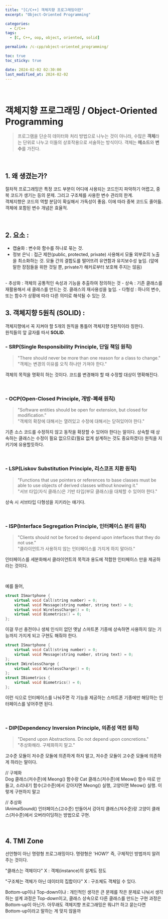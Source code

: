 ```yaml
---
title: "[C/C++] 객체지향 프로그래밍이란"
excerpt: "Object-Oriented Programming"

categories:
  - C/C++
tags:
  - [C, C++, oop, object, oriented, solid]

permalink: /c-cpp/object-oriented_programming/

toc: true
toc_sticky: true

date: 2024-02-02 02:30:00
last_modified_at: 2024-02-02
---
```

<br>


# 객체지향 프로그래밍 / Object-Oriented Programming

>프로그램을 단순히 데이터와 처리 방법으로 나누는 것이 아니라, 수많은 **객체**라는 단위로 나누고 이들의 상호작용으로 서술하는 방식이다. 객체는 **메소드**와 **변수**를 가진다. 

<br>

## 1. 왜 생겼는가?
절차적 프로그래밍은 특정 코드 부분이 어디에 사용되는 코드인지 파악하기 어렵고, 중복 코드가 생기는 등의 문제. 그리고 구조체를 사용한 변수 관리의 한계.<br>
객체지향은 코드의 역할 분담이 확실해서 가독성이 좋음. 이에 따라 중복 코드도 줄어듦. 객체에 포함된 변수 개념은 효율적.

<br>

## 2. 요소 :
- 캡슐화 : 변수와 함수를 하나로 묶는 것.
- 정보 은닉 : 접근 제한(public, protected, private) 사용해서 모듈 외부로의 노출을 최소화하는 것. 모듈 간의 결합도를 떨어뜨려 유연함과 유지보수성 높임. (앞에 말한 장점들을 위한 것일 뿐, private가 해커로부터 보호해 주지는 않음)
<br>
- 추상화 : 객체의 공통적인 속성과 기능을 추출하여 정의하는 것
- 상속 : 기존 클래스를 재활용해서 새 클래스를 만드는 것. 클래스의 재사용성을 높임.
- 다형성 : 하나의 변수, 또는 함수가 상황에 따라 다른 의미로 해석될 수 있는 것.

<br>

## 3. 객체지향 5원칙 (SOLID) :

객체지향에서 꼭 지켜야 할 5개의 원칙을 통틀어 객체지향 5원칙이라 칭한다. <br>
원칙들의 앞 글자를 따서 **SOLID**.

### - SRP(Single Responsibility Principle, 단일 책임 원칙)
>"There should never be more than one reason for a class to change."<br>
>"객체는 변경의 이유를 오직 하나만 가져야 한다."

객체의 목적을 명확히 하는 것이다. 코드를 변경해야 할 때 수정할 대상이 명확해진다.

<br>

### - OCP(Open-Closed Principle, 개방-폐쇄 원칙)
>"Software entities should be open for extension, but closed for modification."<br>
>"객체의 확장에 대해서는 열려있고 수정에 대해서는 닫혀있어야 한다."

기존 소스 코드를 수정하지 않고 동작을 확장할 수 있어야 한다는 말이다. 상속할 때 상속하는 클래스는 수정이 필요 없으므로(필요 없게 설계하는 것도 중요하겠다) 원칙을 지키기에 유용할듯하다. 

<br>

### - LSP(Liskov Substitution Principle, 리스코프 치환 원칙)
>"Functions that use pointers or references to base classes must be able to use objects of derived classes without knowing it."<br>
>"서브 타입(자식 클래스)은 기반 타입(부모 클래스)을 대체할 수 있어야 한다."

상속 시 서브타입 다형성을 지키라는 얘기다.

<br>

### - ISP(Interface Segregation Principle, 인터페이스 분리 원칙)
>"Clients should not be forced to depend upon interfaces that they do not use."<br>
>"클라이언트가 사용하지 않는 인터페이스를 가지게 하지 말아라."

인터페이스를 세분화해서 클라이언트의 목적과 용도에 적합한 인터페이스 만을 제공하라는 것이다.

<br>

예를 들어,

```cpp
struct ISmartphone {
    virtual void Call(string number) = 0;
    virtual void Message(string number, string text) = 0;
    virtual void WirelessCharge() = 0;
    virtual void Biometrics() = 0;
};
```

이걸 무선 충전이나 생체 인식이 없던 옛날 스마트폰 기종에 상속하면 사용하지 않는 기능까지 가지게 되고 구현도 해줘야 한다.

```cpp
struct ISmartphone {
    virtual void Call(string number) = 0;
    virtual void Message(string number, string text) = 0;
};
struct IWirelessCharge {
    virtual void WirelessCharge() = 0;
};
struct IBiometrics {
    virtual void Biometrics() = 0;
};
```

이런 식으로 인터페이스를 나눠주면 각 기능을 제공하는 스마트폰 기종에만 해당하는 인터페이스를 넣어주면 된다.

<br>

### - DIP(Dependency Inversion Principle, 의존성 역전 원칙)
>"Depend upon Abstractions. Do not depend upon concretions."<br>
>"추상화해라. 구체화하지 말고."

고수준 모듈이 저수준 모듈에 의존하게 하지 말고, 저수준 모듈이 고수준 모듈에 의존하게 하라는 말이다. 

// 구체화<br>
Dog 클래스(저수준)에 Meong() 함수랑 Cat 클래스(저수준)에 Meow() 함수 따로 만들고, 소리내기 함수(고수준)에서 강아지면 Meong() 실행, 고양이면 Meow() 실행. 이렇게 구현하지 말고 

// 추상화<br>
IAnimalSound() 인터페이스(고수준) 만들어서 강아지 클래스(저수준)랑 고양이 클래스(저수준)에서 오버라이딩하는 방법으로 구현.

<br>

## 4. TMI Zone
선언형이 아닌 명령형 프로그래밍이다. 명령형은 'HOW?' 즉, 구체적인 방법까지 알려주는 것이다.

"클래스는 객체이다" X : 객체(instance)의 설계도 정도

"구조체는 객체가 아닌 데이터의 집합이다" X : 구조체도 객체일 수 있다.

Bottom-up이냐 Top-down이냐 :
개인적인 생각은 큰 문제를 작은 문제로 나눠서 생각하는 설계 과정은 Top-down이고, 클래스 상속으로 다른 클래스를 만드는 구현 과정은 Bottom-up이 아닌가. 아무래도 객체지향 프로그래밍은 뭐냐?! 하고 묻는다면 Bottom-up이라고 말하는 게 맞지 않을까

